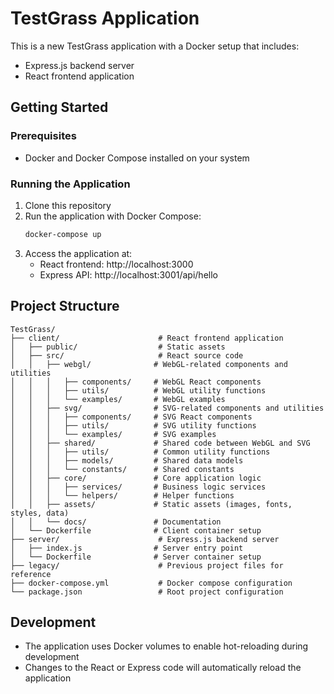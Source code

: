# TestGrass Application

This is a new TestGrass application with a Docker setup that includes:
- Express.js backend server
- React frontend application

## Getting Started

### Prerequisites
- Docker and Docker Compose installed on your system

### Running the Application

1. Clone this repository
2. Run the application with Docker Compose:
   ```bash
   docker-compose up
   ```
3. Access the application at:
   - React frontend: http://localhost:3000
   - Express API: http://localhost:3001/api/hello

## Project Structure

```
TestGrass/
├── client/                      # React frontend application
│   ├── public/                  # Static assets
│   ├── src/                     # React source code
│   │   ├── webgl/              # WebGL-related components and utilities
│   │   │   ├── components/     # WebGL React components
│   │   │   ├── utils/          # WebGL utility functions
│   │   │   └── examples/       # WebGL examples
│   │   ├── svg/                # SVG-related components and utilities
│   │   │   ├── components/     # SVG React components
│   │   │   ├── utils/          # SVG utility functions
│   │   │   └── examples/       # SVG examples
│   │   ├── shared/             # Shared code between WebGL and SVG
│   │   │   ├── utils/          # Common utility functions
│   │   │   ├── models/         # Shared data models
│   │   │   └── constants/      # Shared constants
│   │   ├── core/               # Core application logic
│   │   │   ├── services/       # Business logic services
│   │   │   └── helpers/        # Helper functions
│   │   ├── assets/             # Static assets (images, fonts, styles, data)
│   │   └── docs/               # Documentation
│   └── Dockerfile              # Client container setup
├── server/                      # Express.js backend server
│   ├── index.js                # Server entry point
│   └── Dockerfile              # Server container setup
├── legacy/                      # Previous project files for reference
├── docker-compose.yml           # Docker compose configuration
└── package.json                 # Root project configuration
```

## Development

- The application uses Docker volumes to enable hot-reloading during development
- Changes to the React or Express code will automatically reload the application

